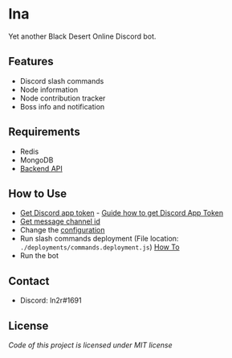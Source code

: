# Ina
Yet another Black Desert Online Discord bot.

## Features
* Discord slash commands
* Node information
* Node contribution tracker
* Boss info and notification

## Requirements
* Redis
* MongoDB
* [Backend API](https://github.com/ln2r/ina-api/)

## How to Use
* [Get Discord app token](https://discordapp.com/developers/applications/) - [Guide how to get Discord App Token](https://anidiots.guide/getting-started/getting-started-long-version)
* [Get message channel id](https://www.reddit.com/r/discordapp/comments/50thqr/finding_channel_id/)
* Change the [configuration](https://github.com/ln2r/ina/blob/master/.env.example)
* Run slash commands deployment (File location: `./deployments/commands.deployment.js`) [How To](https://discordjs.guide/interactions/registering-slash-commands.html#guild-commands)
* Run the bot

## Contact
* Discord: ln2r#1691

## License
*Code of this project is licensed under MIT license*
